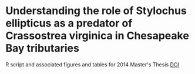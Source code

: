 # Understanding the role of Stylochus ellipticus as a predator of Crassostrea virginica in Chesapeake Bay tributaries

R script and associated figures and tables for 2014 Master's Thesis [DOI](https://doi.org/10.25772/K42A-DE54)

